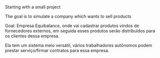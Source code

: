 Starting with a small project

The goal is to simulate a company which wants to sell products

Goal:
Empresa Equibalance, onde vai cadastrar produtos vindos de fornecedores externos, em seguida esses produtos serão distribuídos para os clientes dessa empresa.

Ela tem um sistema meio versátil, vários trabalhadores autônomos podem prestar serviço/firmar contratos para essa empresa.
